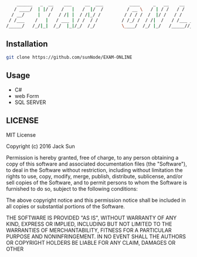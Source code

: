 ```bash
    ______   _  __    ___     __  ___          ____     _   __    __     ____    _   __    ______
   / ____/  | |/ /   /   |   /  |/  /         / __ \   / | / /   / /    /  _/   / | / /   / ____/
  / __/     |   /   / /| |  / /|_/ /         / / / /  /  |/ /   / /     / /    /  |/ /   / __/   
 / /___    /   |   / ___ | / /  / /         / /_/ /  / /|  /   / /___ _/ /    / /|  /   / /___   
/_____/   /_/|_|  /_/  |_|/_/  /_/          \____/  /_/ |_/   /_____//___/   /_/ |_/   /_____/   

```

## Installation
```bash
git clone https://github.com/sunNode/EXAM-ONLINE
```

## Usage
* C#
* web Form
* SQL SERVER


## LICENSE
MIT License

Copyright (c) 2016 Jack Sun

Permission is hereby granted, free of charge, to any person obtaining a copy
of this software and associated documentation files (the "Software"), to deal
in the Software without restriction, including without limitation the rights
to use, copy, modify, merge, publish, distribute, sublicense, and/or sell
copies of the Software, and to permit persons to whom the Software is
furnished to do so, subject to the following conditions:

The above copyright notice and this permission notice shall be included in all
copies or substantial portions of the Software.

THE SOFTWARE IS PROVIDED "AS IS", WITHOUT WARRANTY OF ANY KIND, EXPRESS OR
IMPLIED, INCLUDING BUT NOT LIMITED TO THE WARRANTIES OF MERCHANTABILITY,
FITNESS FOR A PARTICULAR PURPOSE AND NONINFRINGEMENT. IN NO EVENT SHALL THE
AUTHORS OR COPYRIGHT HOLDERS BE LIABLE FOR ANY CLAIM, DAMAGES OR OTHER
